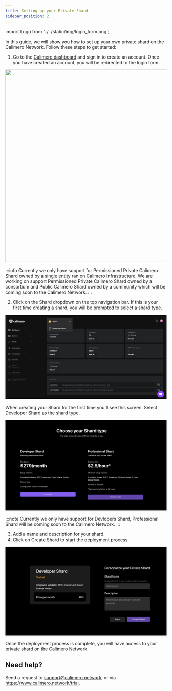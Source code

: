 ```yaml
---
title: Setting up your Private Shard
sidebar_position: 2
---
```


import Logo from '../../static/img/login_form.png';


In this guide, we will show you how to set up your own private shard on the Calimero Network. Follow these steps to get started:

1. Go to the [Calimero dashboard](https://app.calimero.network.) and sign in to create an account.  Once you have created an account, you will be redirected to the login form.

<img src={Logo} width="600" height="600"/>


:::info
Currently we only have support for Permissioned Private Calimero Shard owned by a single entity ran on Calimero Infrastructure. We are working on support Permissioned Private Calimero Shard owned by a consortium and Public Calimero Shard owned by a community which will be coming soon to the Calimero Network.
:::

2. Click on the Shard dropdown on the top navigation bar. If this is your first time creating a shard, you will be prompted to select a shard type.

![](../../static/img/12.png)

When creating your Shard for the first time you'll see this screen. Select Developer Shard as the shard type.

![](../../static/img/shard_type.png)

:::note
Currently we only have support for Devlopers Shard, Professional Shard will be coming soon to the Calimero Network.
:::

3. Add a name and description for your shard.
4. Click on Create Shard to start the deployment process.

![](../../static/img/developers_shard.png)

Once the deployment process is complete, you will have access to your private shard on the Calimero Network.


## Need help?
Send a request to [support@calimero.network](support@calimero.network), or via https://www.calimero.network/trial.

